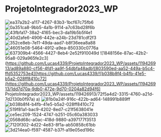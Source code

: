 # ProjetoIntegrador2023_WP
![ea37a2b2-a117-4267-83b3-1bcf67c75fb6](https://github.com/Lucas4339/ProjetoIntegrador2023_WP/assets/119426913/f3937231-3a7a-434b-8626-34de09de1a17)
![0a351ca8-9bb5-4a1b-9114-a7c63bd28f6b](https://github.com/Lucas4339/ProjetoIntegrador2023_WP/assets/119426913/76c1913d-3a60-4fad-85fb-1755a4e06b06)
![43fbfa17-38a2-4165-bec3-da19b5b5f4e1](https://github.com/Lucas4339/ProjetoIntegrador2023_WP/assets/119426913/ed20b6c1-6fe6-4b22-8a7c-5da0ef6ad9e5)
![40d2afe6-4906-442e-a24b-23d781cdf2f3](https://github.com/Lucas4339/ProjetoIntegrador2023_WP/assets/119426913/8464bd36-ffc3-4f40-95a1-a61db5a95ed0)
![352ce8eb-7e11-49da-aad7-b8f36eea8a88](https://github.com/Lucas4339/ProjetoIntegrador2023_WP/assets/119426913/475f93fd-695b-4495-a888-3e9bdd67c2da)
![46051e08-5464-4912-a9ea-850330c0776a](https://github.com/Lucas4339/ProjetoIntegrador2023_WP/assets/119426913/adba033d-e7e9-4de0-97ec-7990a62e16ab)
![637309b4-4566-4427-8eb4-2e52f910049d](https://github.com/Lucas4339/ProjetoIntegrador2023_WP/assets/119426913/bf5cc979-af25-4811-bdc8-cb0d7f42eb16)
![1848156e-87ac-42b2-95a8-029a965fe2c3](https://github.com/Lucas4339/ProjetoIntegrador2023_WP/assets/119426913/ad89a880-cf56-4fd1-aa9f-54dbfa48adb![803590ed-aa52-449a-b5c4-ffd5352753e4](https://github.com/Lucas4339/![b038b8f4-b4fb-41e5-b5a2-028ff8410c72](https://github.com/Lucas4339/ProjetoIntegrador2023_WP/assets/119426913/1dd7d70a-9db0-472e-9d70-0204a82d94f6)
ProjetoIntegrador2023_WP/assets/119426913/72f5a4d2-3315-4760-a21d-7d2130b0f97a)
a)
![81b0a24f-916c-422b-ad64-148991b889ff](https://github.com/Lucas4339/ProjetoIntegrador2023_WP/assets/119426913/baf389eb-61f2-4a1c-a579-d008ac4b908b)
![b038b8f4-b4fb-41e5-b5a2-028ff8410c72](https://github.com/Lucas4339/ProjetoIntegrador2023_WP/assets/119426913/4df6ed48-69d6-4913-abe8-cfa040e90a39)
![519f81a1-bac9-4202-8ed7-c21f5638041e](https://github.com/Lucas4339/ProjetoIntegrador2023_WP/assets/119426913/03b63403-90be-43df-bd2f-44d9ff06671b)
![ce5ec209-1524-4747-b251-05c60a383033](https://github.com/Lucas4339/ProjetoIntegrador2023_WP/assets/119426913/573f1452-bd23-4c89-8169-35f8583a99e8)
![0568d68c-a0ac-418d-9880-a397177f3513](https://github.com/Lucas4339/ProjetoIntegrador2023_WP/assets/119426913/075181c6-51b3-4d4b-9781-687f613fc8a8)
![7120f302-4d22-4e83-8f1a-ab50858c61bb](https://github.com/Lucas4339/ProjetoIntegrador2023_WP/assets/119426913/b667f6fa-4863-49ac-8280-5e04fe73bf8a)
![3d214ea0-f597-4587-b37f-a19e05ed196c](https://github.com/Lucas4339/ProjetoIntegrador2023_WP/assets/119426913/411d5b4c-9443-4577-936e-6c7176344ef3)

